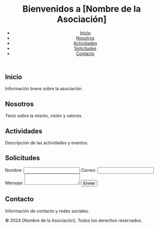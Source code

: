 <!DOCTYPE html>
<html lang="es">
<head>
    <meta charset="UTF-8">
    <meta name="viewport" content="width=device-width, initial-scale=1.0">
    <title>Portal Interactivo de la Asociación</title>
    <link rel="stylesheet" href="styles.css">
</head>
<body>
    <header>
        <h1>Bienvenidos a [Nombre de la Asociación]</h1>
        <nav>
            <ul>
                <li><a href="#inicio">Inicio</a></li>
                <li><a href="#nosotros">Nosotros</a></li>
                <li><a href="#actividades">Actividades</a></li>
                <li><a href="#solicitudes">Solicitudes</a></li>
                <li><a href="#contacto">Contacto</a></li>
            </ul>
        </nav>
    </header>
    <main>
        <section id="inicio">
            <h2>Inicio</h2>
            <p>Información breve sobre la asociación.</p>
        </section>
        <section id="nosotros">
            <h2>Nosotros</h2>
            <p>Texto sobre la misión, visión y valores.</p>
        </section>
        <section id="actividades">
            <h2>Actividades</h2>
            <p>Descripción de las actividades y eventos.</p>
        </section>
        <section id="solicitudes">
            <h2>Solicitudes</h2>
            <form>
                <label for="nombre">Nombre:</label>
                <input type="text" id="nombre" name="nombre">
                <label for="email">Correo:</label>
                <input type="email" id="email" name="email">
                <label for="mensaje">Mensaje:</label>
                <textarea id="mensaje" name="mensaje"></textarea>
                <button type="submit">Enviar</button>
            </form>
        </section>
        <section id="contacto">
            <h2>Contacto</h2>
            <p>Información de contacto y redes sociales.</p>
        </section>
    </main>
    <footer>
        <p>&copy; 2024 [Nombre de la Asociación]. Todos los derechos reservados.</p>
    </footer>
</body>
</html>
